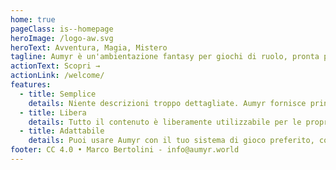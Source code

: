 ```yaml
---
home: true
pageClass: is--homepage
heroImage: /logo-aw.svg
heroText: Avventura, Magia, Mistero
tagline: Aumyr è un'ambientazione fantasy per giochi di ruolo, pronta per le tue avventure.
actionText: Scopri →
actionLink: /welcome/
features:
  - title: Semplice
    details: Niente descrizioni troppo dettagliate. Aumyr fornisce principalmente spunti per luoghi, personaggi e possibili avventure, adatti a stimolare la creatività del Master e dei giocatori.
  - title: Libera
    details: Tutto il contenuto è liberamente utilizzabile per le proprie avventure. Non ci sono riferimenti a sistemi specifici, ma può essere utile ad alcuni Master che cercano materiale originale o idee per le loro sessioni.
  - title: Adattabile
    details: Puoi usare Aumyr con il tuo sistema di gioco preferito, come d20™, Dungeons & Dragons®, Pathfinder®, Labyrinth Lord, FATE... i contenuti possono essere riportati in ogni sistema e in ogni mondo già esistente.
footer: CC 4.0 • Marco Bertolini - info@aumyr.world
---
```

